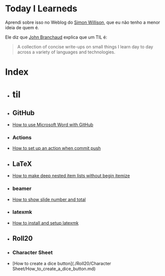 # Today I Learneds

Aprendi sobre isso no Weblog do [Simon Willison](https://simonwillison.net/2020/Apr/20/self-rewriting-readme/), 
que eu não tenho a menor ideia de quem é.

Ele diz que [John Branchaud](https://github.com/jbranchaud/til) explica que um TIL é:

> A collection of concise write-ups on small things I learn day to day across a variety
> of languages and technologies. 
# Index
 * # til
 * ## GitHub
- [How to use Microsoft Word with GitHub](./GitHub/How_to_use_Microsoft_Word_with_GitHub.md)
 * ### Actions
- [How to set up an action when commit push](./GitHub/Actions/How_to_set_up_an_action_when_commit_push.md)
 * ## LaTeX
- [How to make deep nested item lists without begin itemize](./LaTeX/How_to_make_deep_nested_item_lists_without_begin_itemize.md)
 * ### beamer
- [How to show slide number and total](./LaTeX/beamer/How_to_show_slide_number_and_total.md)
 * ### latexmk
- [How to install and setup latexmk](./LaTeX/latexmk/How_to_install_and_setup_latexmk.md)
 * ## Roll20
 * ### Character Sheet
- [How to create a dice button](./Roll20/Character Sheet/How_to_create_a_dice_button.md)
